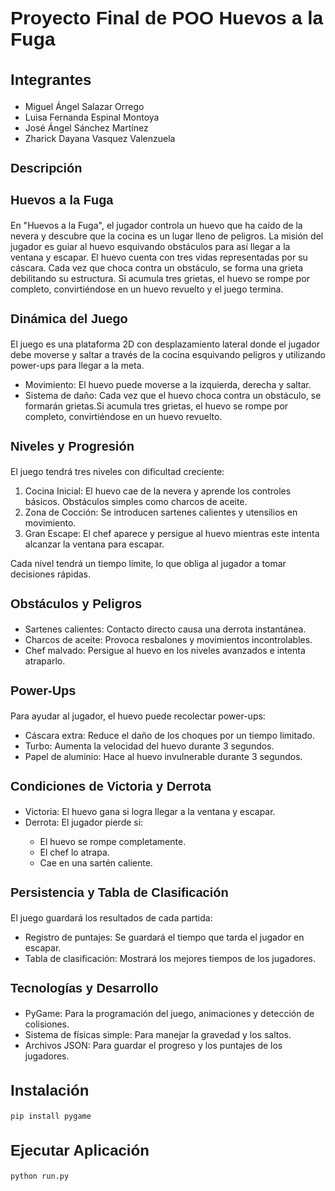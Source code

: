 <h1 style="font-family: 'Arial'; font-size:30px;">Proyecto Final de POO Huevos a la Fuga</h1>

<h2 style="font-family: 'Arial'; font-size:24px; color:">Integrantes</h2>
<ul >
    <li>Miguel Ángel Salazar Orrego</li>
    <li>Luisa Fernanda Espinal Montoya</li>
    <li>José Ángel Sánchez Martínez</li>
    <li>Zharick Dayana Vasquez Valenzuela</li>
</ul>

<h2 style="font-family: 'Arial'; font-size:20px">Descripción</h2>

<h3 style="font-family: 'Arial'; font-size:20px">Huevos a la Fuga</h3>

<p >En "Huevos a la Fuga", el jugador controla un huevo que ha caído de la nevera y descubre que la cocina es un lugar lleno de peligros. La misión del jugador es guiar al huevo esquivando obstáculos para así llegar a la ventana y escapar. El huevo cuenta con tres vidas representadas por su cáscara. Cada vez que choca contra un obstáculo, se forma una grieta debilitando su estructura. Si acumula tres grietas, el huevo se rompe por completo, convirtiéndose en un huevo revuelto y el juego termina.</p>

<h3 style="font-family: 'Arial'; font-size:20px">Dinámica del Juego</h3>

<p>El juego es una plataforma 2D con desplazamiento lateral donde el jugador debe moverse y saltar a través de la cocina esquivando peligros y utilizando power-ups para llegar a la meta.</p>
<ul>
<li>Movimiento: El huevo puede moverse a la izquierda, derecha y saltar.</li>

<li>Sistema de daño: Cada vez que el huevo choca contra un obstáculo, se formarán grietas.Si acumula tres grietas, el huevo se rompe por completo, convirtiéndose en un huevo revuelto. </li>
</ul>
<h3 style="font-family: 'Arial'; font-size:20px">Niveles y Progresión</h3>

<p>El juego tendrá tres niveles con dificultad creciente:</p>
<ol>
<li style="list-style-type: decimal;">Cocina Inicial: El huevo cae de la nevera y aprende los controles básicos. Obstáculos simples como charcos de aceite.</li>

<li style="list-style-type: decimal;">Zona de Cocción: Se introducen sartenes calientes y utensilios en movimiento.</li>

<li style="list-style-type: decimal;">Gran Escape: El chef aparece y persigue al huevo mientras este intenta alcanzar la ventana para escapar.</li>

</ol>
<p>Cada nivel tendrá un tiempo límite, lo que obliga al jugador a tomar decisiones rápidas.</p>

<h3 style="font-family: 'Arial'; font-size:20px">Obstáculos y Peligros</h3>
<ul>
<li>Sartenes calientes: Contacto directo causa una derrota instantánea.</li>

<li>Charcos de aceite: Provoca resbalones y movimientos incontrolables.</li>

<li>Chef malvado: Persigue al huevo en los niveles avanzados e intenta atraparlo.</li>
</ul>
<h3 style="font-family: 'Arial'; font-size:20px">Power-Ups</h3>

Para ayudar al jugador, el huevo puede recolectar power-ups:
<ul>
<li>Cáscara extra: Reduce el daño de los choques por un tiempo limitado.</li>

<li>Turbo: Aumenta la velocidad del huevo durante 3 segundos.</li>

<li>Papel de aluminio: Hace al huevo invulnerable durante 3 segundos.</li>
</ul>

<h3 style="font-family: 'Arial'; font-size:20px">Condiciones de Victoria y Derrota</h3>
<ul>
<li>Victoria: El huevo gana si logra llegar a la ventana y escapar.

<li>Derrota: El jugador pierde si:</li>
    <ul>
        <li>El huevo se rompe completamente.</li>
        <li>El chef lo atrapa.</li>
        <li>Cae en una sartén caliente.</li>
    </ul>
</ul>
<h3 style="font-family: 'Arial'; font-size:20px">Persistencia y Tabla de Clasificación</h3>
<p>El juego guardará los resultados de cada partida:</p>
<ul>
<li>Registro de puntajes: Se guardará el tiempo que tarda el jugador en escapar.</li> 
<li>Tabla de clasificación: Mostrará los mejores tiempos de los jugadores.</li>
</ul>
<h3 style="font-family: 'Arial'; font-size:20px">Tecnologías y Desarrollo</h3>
<ul>
<li>PyGame: Para la programación del juego, animaciones y detección de colisiones.</li>
<li>Sistema de físicas simple: Para manejar la gravedad y los saltos.</li>
<li>Archivos JSON: Para guardar el progreso y los puntajes de los jugadores.</li>
</ul>

<h2 style="font-family: 'Arial'; font-size:24px">Instalación</h2>

```bash
pip install pygame
```

<h2 style="font-family: 'Arial'; font-size:24px">Ejecutar Aplicación</h2>

```bash
python run.py
```
